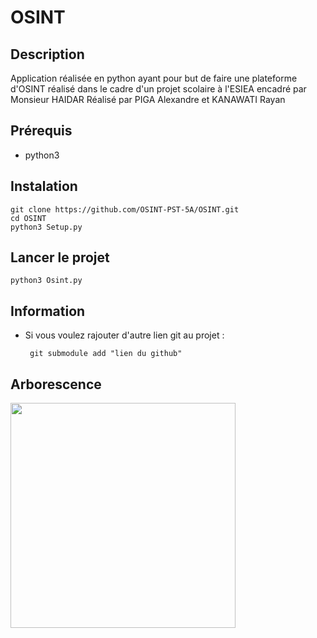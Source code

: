 # OSINT




## Description

Application réalisée en python ayant pour but de faire une plateforme d'OSINT réalisé dans le cadre d'un projet scolaire à l'ESIEA encadré par Monsieur HAIDAR
Réalisé par PIGA Alexandre et KANAWATI Rayan

## Prérequis

 * python3

## Instalation 

	git clone https://github.com/OSINT-PST-5A/OSINT.git
	cd OSINT
	python3 Setup.py 

## Lancer le projet

	python3 Osint.py 

## Information
 * Si vous voulez rajouter d'autre lien git au projet :	

		git submodule add "lien du github"
		
## Arborescence

<img src="https://github.com/OSINT-PST-5A/OSINT/blob/Develops/Documentation/tree.txt" width="360" height="360" />
